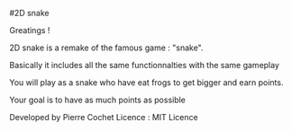 #2D snake

Greatings !

2D snake is a remake of the famous game : "snake".

Basically it includes all the same functionnalties with the same gameplay

You will play as a snake who have eat frogs to get bigger and earn points.

Your goal is to have as much points as possible


Developed by Pierre Cochet
Licence : MIT Licence
